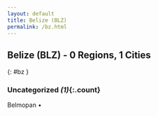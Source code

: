 ```yaml
---
layout: default
title: Belize (BLZ)
permalink: /bz.html
---
```



## Belize (BLZ) - 0 Regions, 1 Cities
{: #bz }





### Uncategorized _(1)_{:.count}


Belmopan  •


 
